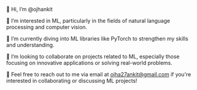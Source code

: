 

👋 Hi, I’m @ojhankit

👀 I’m interested in ML, particularly in the fields of natural language processing and computer vision.

🌱 I’m currently diving into ML libraries like PyTorch to strengthen my skills and understanding.

💼 I’m looking to collaborate on projects related to ML, especially those focusing on innovative applications or solving real-world problems.

📧 Feel free to reach out to me via email at ojha27ankit@gmail.com if you're interested in collaborating or discussing ML projects!
<!---
ojhankit/ojhankit is a ✨ special ✨ repository because its `README.md` (this file) appears on your GitHub profile.
You can click the Preview link to take a look at your changes.
--->
